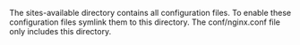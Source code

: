 The sites-available directory contains all configuration files. To enable these configuration files symlink them to this directory. The conf/nginx.conf file only includes this directory.
